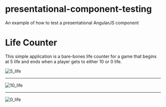 # presentational-component-testing
An example of how to test a presentational AngularJS component

# Life Counter

This simple application is a bare-bones life counter for a game that begins at 5 life and ends when a player gets to either 10 or 0 life.

![5_life](https://user-images.githubusercontent.com/4043433/36080451-4a3ae3f4-0f5e-11e8-9c0f-3bf72bd3099f.png)

---

![10_life](https://user-images.githubusercontent.com/4043433/36080483-e00881b6-0f5e-11e8-9d57-0bac5c5f1d71.png)

---

![0_life](https://user-images.githubusercontent.com/4043433/36080484-e4e9a570-0f5e-11e8-8726-4edd134ab294.png)


